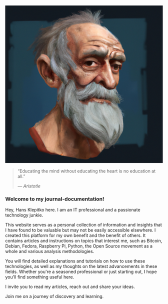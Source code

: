 ![](/images/aristotle.png)

> “Educating the mind without educating the heart is no education at all.”
>
> *― Aristotle* 

### Welcome to my journal-documentation!

Hey, Hans Klepitko here. I am an IT professional and a passionate technology junkie. 

This website serves as a personal collection of information and insights that I have found to be valuable but may not be easily accessible elsewhere. I created this platform for my own benefit and the benefit of others. It contains articles and instructions on topics that interest me, such as Bitcoin, Debian, Fedora, Raspberry Pi, Python, the Open Source movement as a whole and various analysis methodologies.

You will find detailed explanations and tutorials on how to use these technologies, as well as my thoughts on the latest advancements in these fields. Whether you're a seasoned professional or just starting out, I hope you'll find something useful here.

I invite you to read my articles, reach out and share your ideas.

Join me on a journey of discovery and learning.
